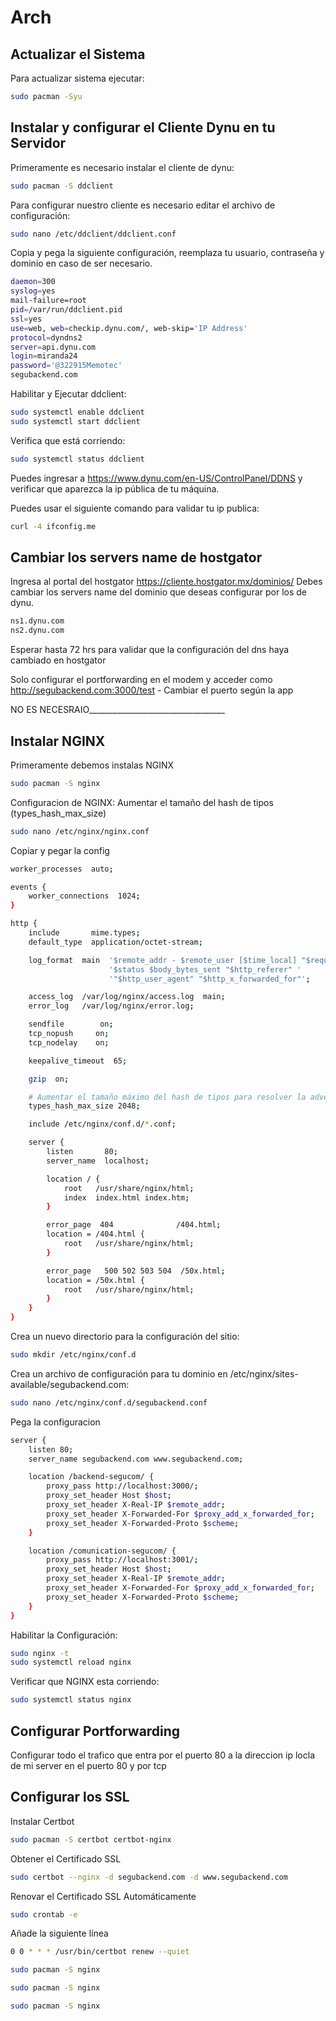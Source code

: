 

# Arch 

## Actualizar el Sistema
Para actualizar sistema ejecutar:
```sh
sudo pacman -Syu
```

## Instalar y configurar el Cliente Dynu en tu Servidor
Primeramente es necesario instalar el cliente de dynu:
```sh
sudo pacman -S ddclient
```

Para configurar nuestro cliente es necesario editar el archivo de configuración: 
```sh
sudo nano /etc/ddclient/ddclient.conf
```
Copia y pega la siguiente configuración, reemplaza tu usuario, contraseña y dominio en caso de ser necesario.
```sh
daemon=300
syslog=yes
mail-failure=root
pid=/var/run/ddclient.pid
ssl=yes
use=web, web=checkip.dynu.com/, web-skip='IP Address'
protocol=dyndns2
server=api.dynu.com
login=miranda24
password='@322915Memotec'
segubackend.com
```
Habilitar y Ejecutar ddclient:
```sh
sudo systemctl enable ddclient
sudo systemctl start ddclient
```
Verifica que está corriendo:

```sh
sudo systemctl status ddclient
```
Puedes ingresar a https://www.dynu.com/en-US/ControlPanel/DDNS y verificar que aparezca la ip pública de tu máquina.

Puedes usar el siguiente comando para validar tu ip publica:

```sh
curl -4 ifconfig.me
```

## Cambiar los servers name de hostgator
Ingresa al portal del hostgator https://cliente.hostgator.mx/dominios/
Debes cambiar los servers name del dominio que deseas configurar por los de dynu.

```sh
ns1.dynu.com
ns2.dynu.com
```
Esperar hasta 72 hrs para validar que la configuración del dns haya cambiado en hostgator

Solo configurar el portforwarding en el modem y acceder como
http://segubackend.com:3000/test - Cambiar el puerto según la app



NO ES NECESRAIO__________________________________

## Instalar NGINX
Primeramente debemos instalas NGINX
```sh
sudo pacman -S nginx
```
Configuracion de NGINX:
Aumentar el tamaño del hash de tipos (types_hash_max_size)
```sh
sudo nano /etc/nginx/nginx.conf
```

Copiar y pegar la config
```sh
worker_processes  auto;

events {
    worker_connections  1024;
}

http {
    include       mime.types;
    default_type  application/octet-stream;

    log_format  main  '$remote_addr - $remote_user [$time_local] "$request" '
                      '$status $body_bytes_sent "$http_referer" '
                      '"$http_user_agent" "$http_x_forwarded_for"';

    access_log  /var/log/nginx/access.log  main;
    error_log   /var/log/nginx/error.log;

    sendfile        on;
    tcp_nopush     on;
    tcp_nodelay    on;

    keepalive_timeout  65;

    gzip  on;

    # Aumentar el tamaño máximo del hash de tipos para resolver la advertencia
    types_hash_max_size 2048;

    include /etc/nginx/conf.d/*.conf;

    server {
        listen       80;
        server_name  localhost;

        location / {
            root   /usr/share/nginx/html;
            index  index.html index.htm;
        }

        error_page  404              /404.html;
        location = /404.html {
            root   /usr/share/nginx/html;
        }

        error_page   500 502 503 504  /50x.html;
        location = /50x.html {
            root   /usr/share/nginx/html;
        }
    }
}


```


Crea un nuevo directorio para la configuración del sitio:
```sh
sudo mkdir /etc/nginx/conf.d

```

Crea un archivo de configuración para tu dominio en /etc/nginx/sites-available/segubackend.com:
```sh
sudo nano /etc/nginx/conf.d/segubackend.conf
```

Pega la configuracion
```sh
server {
    listen 80;
    server_name segubackend.com www.segubackend.com;

    location /backend-segucom/ {
        proxy_pass http://localhost:3000/;
        proxy_set_header Host $host;
        proxy_set_header X-Real-IP $remote_addr;
        proxy_set_header X-Forwarded-For $proxy_add_x_forwarded_for;
        proxy_set_header X-Forwarded-Proto $scheme;
    }

    location /comunication-segucom/ {
        proxy_pass http://localhost:3001/;
        proxy_set_header Host $host;
        proxy_set_header X-Real-IP $remote_addr;
        proxy_set_header X-Forwarded-For $proxy_add_x_forwarded_for;
        proxy_set_header X-Forwarded-Proto $scheme;
    }
}

```

Habilitar la Configuración:

```sh
sudo nginx -t
sudo systemctl reload nginx
```

Verificar que NGINX esta corriendo:
```sh
sudo systemctl status nginx
```

## Configurar Portforwarding
Configurar todo el trafico que entra por el puerto 80 a la direccion ip locla de mi server en el puerto 80 y por tcp




## Configurar los SSL
Instalar Certbot

```sh
sudo pacman -S certbot certbot-nginx
```
Obtener el Certificado SSL

```sh
sudo certbot --nginx -d segubackend.com -d www.segubackend.com
```
Renovar el Certificado SSL Automáticamente
```sh
sudo crontab -e
```

Añade la siguiente línea
```sh
0 0 * * * /usr/bin/certbot renew --quiet
```



```sh
sudo pacman -S nginx
```
```sh
sudo pacman -S nginx
```
```sh
sudo pacman -S nginx
```
